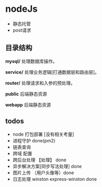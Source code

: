 # nodeJs  

- 静态托管
- post请求


## 目录结构
**mysql/** 处理数据库操作。

**service/** 处理业务逻辑[打通数据层和路由层]。

**router/** 处理请求和入参的预处理。

**public** 后端静态资源

**webapp** 后端静态资源


## todos
- node 打包部署  [没有相关考量]
- 进程守护   done(pm2)
- 链表查询
- 跨域 配置
- 跨后台处理 【处理】 done
- 异步解决方案[同步写法处理]  done
- 图片上传 （用户头像等）done
- 日志处理 winston express-winston done